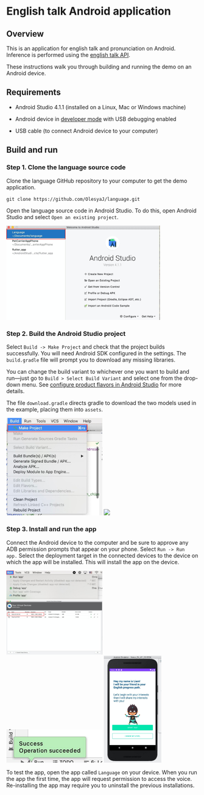 # English talk Android application

## Overview

This is an application for english talk and pronunciation on Android.
Inference is performed using the [english talk API](https://github.com/istanya/english_talk). 

These instructions walk you through building and running the demo on an Android
device. 

## Requirements

*   Android Studio 4.1.1 (installed on a Linux, Mac or Windows machine)

*   Android device in
    [developer mode](https://developer.android.com/studio/debug/dev-options)
    with USB debugging enabled

*   USB cable (to connect Android device to your computer)

## Build and run

### Step 1. Clone the language source code

Clone the language GitHub repository to your computer to get the demo
application.

```
git clone https://github.com/OlesyaJ/language.git
```

Open the language source code in Android Studio. To do this, open Android
Studio and select `Open an existing project`.

<img src="images/exampledemo1.jpg" width="80%" height="50%" />

### Step 2. Build the Android Studio project

Select `Build -> Make Project` and check that the project builds successfully.
You will need Android SDK configured in the settings. The `build.gradle` file will prompt you to download any missing
libraries.

You can change the build variant to whichever one you want to build and run—just
go to `Build > Select Build Variant` and select one from the drop-down menu. See
[configure product flavors in Android Studio](https://developer.android.com/studio/build/build-variants#product-flavors)
for more details.

The file `download.gradle` directs gradle to download the two models used in the
example, placing them into `assets`.

<img src="images/exampledemo4.jpg" width="50%" height="50%" />

<img src="images/exampledemo3.jpg" />

### Step 3. Install and run the app

Connect the Android device to the computer and be sure to approve any ADB
permission prompts that appear on your phone. Select `Run -> Run app.` Select
the deployment target in the connected devices to the device on which the app
will be installed. This will install the app on the device.

<img src="images/exampledemo5.jpg" width="50%" height="50%" />

<img src="images/exampledemo2.jpg" width="50%" height="50%"/>

<img src="images/exampledemo7.jpg" width="50%" height="50%" />

<img src="images/exampledemo8.jpg" width="30%" height="30%"/>

To test the app, open the app called `Language` on your device. When you run
the app the first time, the app will request permission to access the voice.
Re-installing the app may require you to uninstall the previous installations.
